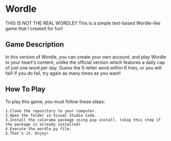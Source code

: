 # Wordle
THIS IS NOT THE REAL WORDLE!! This is a simple text-based Wordle-like game that I created for fun!

## Game Description

In this version of Wordle, you can create your own account, and play Wordle to your heart's content, unlike the official version which features a daily cap of just one word per day. Guess the 5-letter word within 6 tries, or you will fail! If you do fail, try again as many times as you want!

## How To Play

To play this game, you must follow these steps:

```
1.Clone the repository to your computer.
2.Open the folder in Visual Studio Code.
3.Install the colorama package using pip install. (skip this step if the package is already installed)
4.Execute the wordle.py file.
5.That's it. Enjoy!
```
